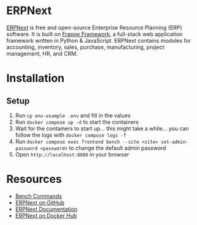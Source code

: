 # ERPNext

[ERPNext](https://erpnext.com) is free and open-source Enterprise Resource Planning (ERP) software. It is built on [Frappe Framework](https://frappeframework.com), a full-stack web application framework written in Python & JavaScript. ERPNext contains modules for accounting, inventory, sales, purchase, manufacturing, project management, HR, and CRM.

# Installation

## Setup

1. Run `cp env-example .env` and fill in the values
2. Run `docker compose up -d` to start the containers
3. Wait for the containers to start up... this might take a while... you can follow the logs with `docker compose logs -f`
4. Run `docker compose exec frontend bench --site <site> set-admin-password <password>` to change the default admin password
5. Open `http://localhost:8080` in your browser

# Resources

- [Bench Commands](https://frappeframework.com/docs/user/en/bench/bench-commands)
- [ERPNext on GitHub](https://github.com/frappe/erpnext)
- [ERPNext Documentation](https://docs.erpnext.com)
- [ERPNext on Docker Hub](https://hub.docker.com/u/frappe)
